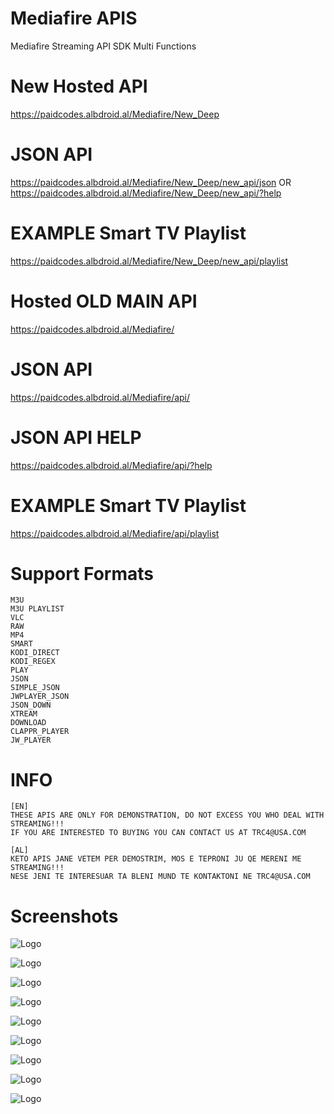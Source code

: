 # Mediafire APIS
Mediafire Streaming API SDK Multi Functions

# New Hosted API

https://paidcodes.albdroid.al/Mediafire/New_Deep

# JSON API

https://paidcodes.albdroid.al/Mediafire/New_Deep/new_api/json
OR
https://paidcodes.albdroid.al/Mediafire/New_Deep/new_api/?help

# EXAMPLE Smart TV Playlist

https://paidcodes.albdroid.al/Mediafire/New_Deep/new_api/playlist


# Hosted OLD MAIN API

https://paidcodes.albdroid.al/Mediafire/

# JSON API

https://paidcodes.albdroid.al/Mediafire/api/

# JSON API HELP

https://paidcodes.albdroid.al/Mediafire/api/?help

# EXAMPLE Smart TV Playlist

https://paidcodes.albdroid.al/Mediafire/api/playlist

# Support Formats
    M3U
    M3U PLAYLIST
    VLC
    RAW
    MP4
    SMART
    KODI_DIRECT
    KODI_REGEX
    PLAY
    JSON
    SIMPLE_JSON
    JWPLAYER_JSON
    JSON_DOWN
    XTREAM
    DOWNLOAD
    CLAPPR_PLAYER
    JW_PLAYER

# INFO
    [EN]
    THESE APIS ARE ONLY FOR DEMONSTRATION, DO NOT EXCESS YOU WHO DEAL WITH STREAMING!!!
    IF YOU ARE INTERESTED TO BUYING YOU CAN CONTACT US AT TRC4@USA.COM
    
    [AL]
    KETO APIS JANE VETEM PER DEMOSTRIM, MOS E TEPRONI JU QE MERENI ME STREAMING!!!
    NESE JENI TE INTERESUAR TA BLENI MUND TE KONTAKTONI NE TRC4@USA.COM

# Screenshots
![Logo](https://github.com/SxtBox/Mediafire_APIS/blob/main/Screenshots/CLAPPR_PLAYER.png?raw=true?raw=true)

![Logo](https://github.com/SxtBox/Mediafire_APIS/blob/main/Screenshots/JW_PLAYER.png?raw=true?raw=true)

![Logo](https://github.com/SxtBox/Mediafire_APIS/blob/main/Screenshots/JSON_HELPER.png?raw=true?raw=true)

![Logo](https://github.com/SxtBox/Mediafire_APIS/blob/main/Screenshots/MAIN_DEFAULT_API.png?raw=true?raw=true)

![Logo](https://github.com/SxtBox/Mediafire_APIS/blob/main/Screenshots/MAIN_PLAYER_PLAYING1.png?raw=true?raw=true)

![Logo](https://github.com/SxtBox/Mediafire_APIS/blob/main/Screenshots/MAIN_PLAYER_PLAYING2.png?raw=true?raw=true)

![Logo](https://github.com/SxtBox/Mediafire_APIS/blob/main/Screenshots/MAIN_PLAYER_TEST.png?raw=true?raw=true)

![Logo](https://github.com/SxtBox/Mediafire_APIS/blob/main/Screenshots/SMART_TV.png?raw=true?raw=true)

![Logo](https://github.com/SxtBox/Mediafire_APIS/blob/main/Screenshots/VLC_PLAYER.png?raw=true?raw=true)
